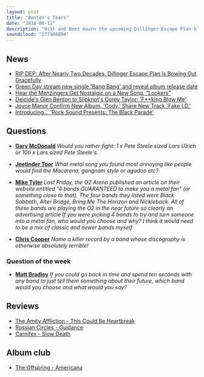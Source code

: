 ```yaml
---
layout: post
title: "Benton's Tears"
date: "2016-08-12"
description: "Hill and Beez mourn the upcoming Dillinger Escape Plan hiatus, review the new Green Day track and albums by The Amity Affliction, Russian Circles and Carnifex, discuss rock's most annoying songs and Album Club comes on The Offspring's Americana."
soundcloud: "277906894"
---
```


## News

- [RIP DEP: After Nearly Two Decades, Dillinger Escape Plan Is Bowing Out Gracefully](https://noisey.vice.com/blog/the-end-of-dillinger-escape-plan-ben-weinman-interview)
- [Green Day stream new single 'Bang Bang' and reveal album release date](http://www.nme.com/news/green-day/95604)
- [Hear the Menzingers Get Nostalgic on a New Song, “Lookers”](https://noisey.vice.com/blog/the-menzingers-lookers)
- [Deicide's Glen Benton to Slipknot's Corey Taylor: 'F**king Blow Me'](http://www.blabbermouth.net/news/deicide-glen-benton-to-slipknot-corey-taylor-fking-blow-me/)
- [Joyce Manor Confirm New Album, 'Cody,' Share New Track 'Fake I.D.'](http://www.spin.com/2016/08/joyce-manor-cody-fake-i-d-stream-new-song-new-album-listen/)
- [Introducing… 'Rock Sound Presents: The Black Parade'](http://www.rocksound.tv/news/read/introducing...-rock-sound-presents-the-black-parade)


## Questions

- [**Gary McDonald**](https://www.facebook.com/thatsnotmetalpodcast/posts/1936934526533082?comment_id=1936938379866030&comment_tracking=%7B%22tn%22%3A%22R9%22%7D)
*Would you rather fight: 1 x Pete Steele sized Lars Ulrich or 100 x Lars sized Pete Steele's.*

- [**Jeetinder Toor**](https://www.facebook.com/thatsnotmetalpodcast/posts/1936934526533082?comment_id=1936939783199223&comment_tracking=%7B%22tn%22%3A%22R9%22%7D)
*What metal song you found most annoying like people would find the Macarena, gangnam style or agadoo etc?*

- [**Mike Tyler**](https://www.facebook.com/thatsnotmetalpodcast/posts/1936934526533082?comment_id=1936988493194352&comment_tracking=%7B%22tn%22%3A%22R9%22%7D)
*Last Friday, the O2 Arena published an article on their website entitled "4 bands GUARANTEED to make you a metal fan" (or something close to that). The four bands they listed were Black Sabbath, Alter Bridge, Bring Me The Horizon and Nickleback. All of these bands are playing the O2 in the near future so clearly an advertising article*
*If you were picking 4 bands to try and turn someone into a metal fan, who would you choose and why? I think it would need to be a mix of classic and newer bands myself*

- [**Chris Cooper**](https://www.facebook.com/thatsnotmetalpodcast/posts/1936934526533082?comment_id=1936976676528867&comment_tracking=%7B%22tn%22%3A%22R9%22%7D)
*Name a killer record by a band whose discography is otherwise absolutely terrible!*


### Question of the week

- [**Matt Bradley**](https://www.facebook.com/thatsnotmetalpodcast/posts/1936934526533082?comment_id=1936956426530892&comment_tracking=%7B%22tn%22%3A%22R9%22%7D)
*If you could go back in time and spend ten seconds with any band to just tell them something about their future, which band would you choose and what would you say?*


## Reviews

- [The Amity Affliction - This Could Be Heartbreak](https://itunes.apple.com/gb/album/this-could-be-heartbreak/id1114195581)
- [Russian Circles - Guidance](https://itunes.apple.com/gb/album/guidance/id1116288956)
- [Carnifex - Slow Death](https://itunes.apple.com/gb/album/slow-death/id1121209730)


## Album club

- [The Offspring - Americana](https://itunes.apple.com/gb/album/americana/id385593429)
